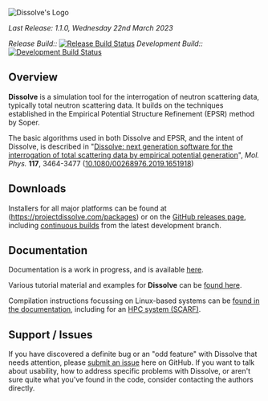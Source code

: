 ![Dissolve's Logo](icon/logo.png)

_Last Release: 1.1.0, Wednesday 22nd March 2023_

_Release Build::_ [![Release Build Status](https://github.com/disorderedmaterials/dissolve/actions/workflows/release.yml/badge.svg)](https://github.com/disorderedmaterials/dissolve/actions/workflows/release.yml)
_Development Build::_ [![Development Build Status](https://github.com/disorderedmaterials/dissolve/actions/workflows/continuous.yml/badge.svg)](https://github.com/disorderedmaterials/dissolve/actions/workflows/continuous.yml)

## Overview

**Dissolve** is a simulation tool for the interrogation of neutron scattering data, typically total neutron scattering data. It builds on the techniques established in the Empirical Potential Structure Refinement (EPSR) method by Soper.

The basic algorithms used in both Dissolve and EPSR, and the intent of Dissolve, is described in "[Dissolve: next generation software for the interrogation of total scattering data by empirical potential generation](https://doi.org/10.1080/00268976.2019.1651918)", _Mol. Phys._ **117**, 3464-3477 ([10.1080/00268976.2019.1651918](https://doi.org/10.1080/00268976.2019.1651918))

## Downloads

Installers for all major platforms can be found at (https://projectdissolve.com/packages) or on the [GitHub releases page](https://github.com/disorderedmaterials/dissolve/releases), including [continuous builds](https://github.com/disorderedmaterials/dissolve/releases/tag/continuous) from the latest development branch.

## Documentation

Documentation is a work in progress, and is available [here](https://docs.projectdissolve.com/).

Various tutorial material and examples for **Dissolve** can be [found here](https://docs.projectdissolve.com/examples/).

Compilation instructions focussing on Linux-based systems can be [found in the documentation](https://docs.projectdissolve.com/userguide/get/compilation/), including for an [HPC system (SCARF)](https://docs.projectdissolve.com/userguide/get/scarf-foss/).

## Support / Issues

If you have discovered a definite bug or an "odd feature" with Dissolve that needs attention, please [submit an issue](https://github.com/disorderedmaterials/dissolve/issues/new/choose) here on GitHub. If you want to talk about usability, how to address specific problems with Dissolve, or aren't sure quite what you've found in the code, consider contacting the authors directly.
